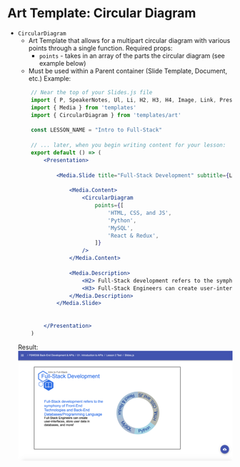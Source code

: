# Art Template: Circular Diagram

* `CircularDiagram`
    * Art Template that allows for a multipart circular diagram with various points through a single function. Required props:
        * `points` - takes in an array of the parts the circular diagram (see example below)
    * Must be used within a Parent container (Slide Template, Document, etc.)
    Example: 
    ```jsx
        // Near the top of your Slides.js file
        import { P, SpeakerNotes, Ul, Li, H2, H3, H4, Image, Link, Presentation, Span } from 'lib/components'
        import { Media } from 'templates'
        import { CircularDiagram } from 'templates/art'

        const LESSON_NAME = "Intro to Full-Stack"

        // ... later, when you begin writing content for your lesson:
        export default () => (
            <Presentation>

                <Media.Slide title="Full-Stack Development" subtitle={LESSON_NAME} icon="book">
                    
                    <Media.Content>
                        <CircularDiagram
                            points={[
                                'HTML, CSS, and JS',
                                'Python',
                                'MySQL',
                                'React & Redux',
                            ]}
                        />
                    </Media.Content>

                    <Media.Description>
                        <H2> Full-Stack development refers to the symphony of Front-End Technologies and Back-End Databases/Programming Language </H2>
                        <H3> Full-Stack Engineers can create user-interfaces, store user data in databases, and more!</H3>
                    </Media.Description>
                </Media.Slide>


            </Presentation>
        )
    ``` 
    Result: 
    ![The Text slide](CircularDiagram-Result.png)